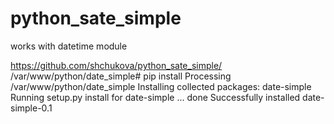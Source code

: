 # python_sate_simple
works with datetime module

https://github.com/shchukova/python_sate_simple/
/var/www/python/date_simple# pip install
Processing /var/www/python/date_simple
Installing collected packages: date-simple
  Running setup.py install for date-simple ... done
  Successfully installed date-simple-0.1

